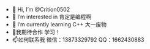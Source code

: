 - 👋 Hi, I’m @Crition0502
- 👀 I’m interested in 肯定是编程啊
- 🌱 I’m currently learning C++ 大一废物
- 💞️我期待合作 学习！
- 📫如何联系我  微信：13873329792  QQ：1662430883

<!---
Crition0502/Crition0502 is a ✨ special ✨ repository because its `README.md` (this file) appears on your GitHub profile.
You can click the Preview link to take a look at your changes.
--->
